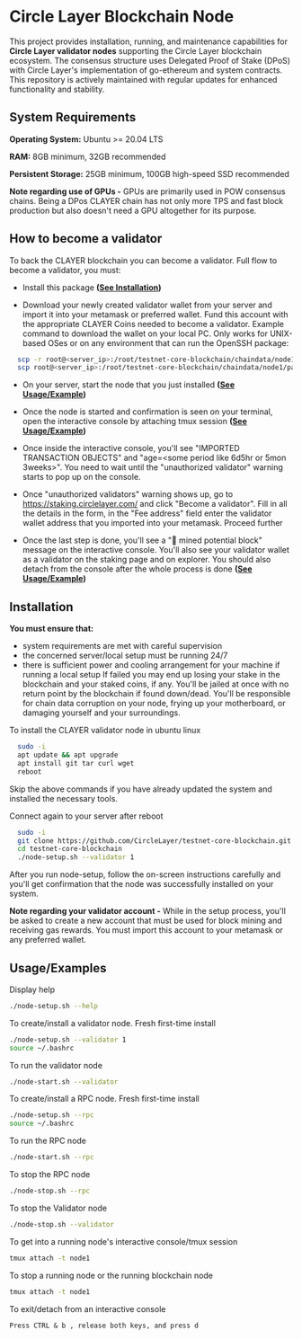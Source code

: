 # Circle Layer Blockchain Node

This project provides installation, running, and maintenance capabilities for **Circle Layer validator nodes** supporting the Circle Layer blockchain ecosystem. The consensus structure uses Delegated Proof of Stake (DPoS) with Circle Layer's implementation of go-ethereum and system contracts. This repository is actively maintained with regular updates for enhanced functionality and stability.

## System Requirements

**Operating System:** Ubuntu >= 20.04 LTS

**RAM:** 8GB minimum, 32GB recommended

**Persistent Storage:** 25GB minimum, 100GB high-speed SSD recommended

**Note regarding use of GPUs -** GPUs are primarily used in POW consensus chains. Being a DPos CLAYER chain has not only more TPS and fast block production but also doesn't need a GPU altogether for its purpose.



## How to become a validator
To back the CLAYER blockchain you can become a validator. Full flow to become a validator, you must:

* Install this package **([See Installation](#installation))**

* Download your newly created validator wallet from your server and import it into your metamask or preferred wallet. Fund this account with the appropriate CLAYER Coins needed to become a validator. Example command to download the wallet on your local PC. Only works for UNIX-based OSes or on any environment that can run the OpenSSH package:
```bash
  scp -r root@<server_ip>:/root/testnet-core-blockchain/chaindata/node1/keystore ./
  scp root@<server_ip>:/root/testnet-core-blockchain/chaindata/node1/pass.txt ./
```

* On your server, start the node that you just installed **([See Usage/Example](#usageexamples))**

* Once the node is started and confirmation is seen on your terminal, open the interactive console by attaching tmux session **([See Usage/Example](#usageexamples))**

* Once inside the interactive console, you'll see "IMPORTED TRANSACTION OBJECTS" and "age=<some period like 6d5hr or 5mon 3weeks>". You need to wait until the "unauthorized validator" warning starts to pop up on the console. 

* Once "unauthorized validators" warning shows up, go to https://staking.circlelayer.com/ and click "Become a validator". Fill in all the details in the form, in the "Fee address" field enter the validator wallet address that you imported into your metamask. Proceed further

* Once the last step is done, you'll see a "🔨 mined potential block" message on the interactive console. You'll also see your validator wallet as a validator on the staking page and on explorer. You should also detach from the console after the whole process is done **([See Usage/Example](#usageexamples))**

## Installation

**You must ensure that:** 
* system requirements are met with careful supervision
* the concerned server/local setup must be running 24/7 
* there is sufficient power and cooling arrangement for your machine if running a local setup 
If failed you may end up losing your stake in the blockchain and your staked coins, if any. You'll be jailed at once with no return point by the blockchain if found down/dead. You'll be responsible for chain data corruption on your node, frying up your motherboard, or damaging yourself and your surroundings. 


To install the CLAYER validator node in ubuntu linux
```bash
  sudo -i
  apt update && apt upgrade
  apt install git tar curl wget
  reboot
```
Skip the above commands if you have already updated the system and installed the necessary tools.

Connect again to your server after reboot
```bash
  sudo -i
  git clone https://github.com/CircleLayer/testnet-core-blockchain.git
  cd testnet-core-blockchain
  ./node-setup.sh --validator 1
```
After you run node-setup, follow the on-screen instructions carefully and you'll get confirmation that the node was successfully installed on your system.

**Note regarding your validator account -** While in the setup process, you'll be asked to create a new account that must be used for block mining and receiving gas rewards. You must import this account to your metamask or any preferred wallet. 
 
    
## Usage/Examples

Display help
```bash
./node-setup.sh --help
```
To create/install a validator node. Fresh first-time install
```bash
./node-setup.sh --validator 1
source ~/.bashrc
```
To run the validator node
```bash
./node-start.sh --validator
```
To create/install a RPC node. Fresh first-time install
```bash
./node-setup.sh --rpc
source ~/.bashrc
```
To run the RPC node
```bash
./node-start.sh --rpc
```
To stop the RPC node
```bash
./node-stop.sh --rpc
```
To stop the Validator node
```bash
./node-stop.sh --validator
```
To get into a running node's interactive console/tmux session 
```bash
tmux attach -t node1
```
To stop a running node or the running blockchain node 
```bash
tmux attach -t node1
```

To exit/detach from an interactive console
```text
Press CTRL & b , release both keys, and press d
```